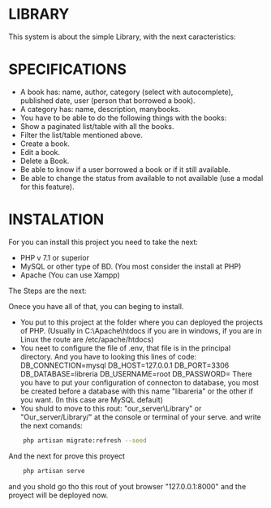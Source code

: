 # LIBRARY
 
This system is about the simple Library, with the next caracteristics:

# SPECIFICATIONS

- A book has: name, author, category (select with
autocomplete), published date, user (person that
borrowed a book).
- A category has: name, description, manybooks.
- You have to be able to do the following things with
the books:
- Show a paginated list/table with all the books.
- Filter the list/table mentioned above.
- Create a book.
- Edit a book.
- Delete a Book.
- Be able to know if a user borrowed a book or if it
still available.
- Be able to change the status from available to
not available (use a modal for this feature).

# INSTALATION

For you can install this project you need to take the next:

- PHP v 7.1 or superior
- MySQL or other type of BD. (You most consider the install at PHP)
- Apache (You can use Xampp)

The Steps are the next:

Onece you have all of that, you can beging to install.
- You put to this project at the folder where you can deployed the projects of PHP.
  (Usually in C:\Apache\htdocs if you are in windows, if you are in Linux the route are /etc/apache/htdocs)
- You neet to configure the file of .env, that file is in the principal directory.
And you have to looking this lines of code:
    DB_CONNECTION=mysql
    DB_HOST=127.0.0.1
    DB_PORT=3306
    DB_DATABASE=libreria
    DB_USERNAME=root
    DB_PASSWORD=
There you have to put your configuration of connecton to database, you most be created before a database with this name "libareria" or the other if you want.
(In this case are MySQL default)
- You shuld to move to this rout: "our_server\Library\" or "Our_server/Library/" at the console or terminal of your serve.
and write the next comands:

```sh
    php artisan migrate:refresh --seed 

```

And the next for prove this proyect

```sh
    php artisan serve

```
 and you shold go tho this rout of yout browser "127.0.0.1:8000" and the proyect will be deployed now.
